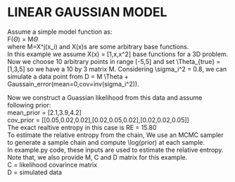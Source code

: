 # LINEAR GAUSSIAN MODEL

Assume a simple model function as:  
F($\Theta$) = M$\Theta$  
where M=X^j(x_i) and X(x)s are some arbitrary base functions.  
In this example we assume X(x) = [1,x,x^2] base functions for a 3D problem.  
Now we choose 10 arbitrary points in range [-5,5] and set \Theta_{true} = [1,3,5] so we have a 10 by 3 matrix M.
Considering \sigma_i^2 = 0.8, we can simulate a data point from D = M \Theta + Gaussain_error(mean=0,cov=inv(sigma_i^2)).

Now we construct a Guassian likelihood from this data and assume following prior:  
mean_prior = [2.1,3.9,4.2]  
cov_prior = [[0.05,0.02,0.02],[0.02,0.05,0.02],[0.02,0.02,0.05]]  
The exact realtive entropy in this case is RE = 15.80  
To estimate the relative entropy from the chain, We use an MCMC sampler to generate a sample chain and compute \log(prior) at each sample.  
In example.py code, these inputs are used to estimate the relative entropy. 
Note that, we also provide M, C and D matrix for this example.  
C = likelihood covarince matrix  
D = simulated data



